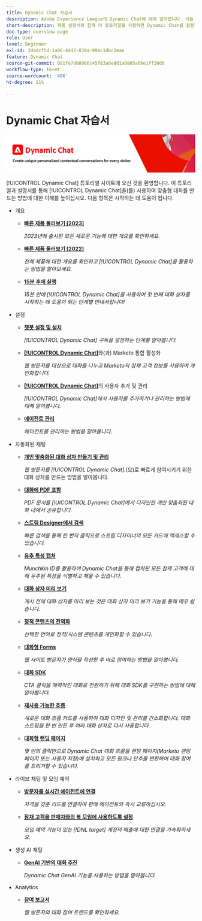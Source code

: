 ```yaml
---
title: Dynamic Chat 자습서
description: Adobe Experience League의 Dynamic Chat에 대해 알아봅니다. 이들 튜토리얼과 설명서를 통해 Dynamic Chat를 사용하여 맞춤형 대화를 만드는 방법에 대한 이해를 높이십시오.
short-description: 제품 설명서와 함께 이 튜토리얼을 사용하면 Dynamic Chat을 활용할 수 있는 다양한 방법에 대한 이해를 높일 수 있습니다.
doc-type: overview-page
role: User
level: Beginner
exl-id: 3dadcf5d-1a06-44d2-839a-99ac1dbc2eae
feature: Dynamic Chat
source-git-commit: 081fe7d08986c45f83a8edd1a0805a66e1ff20d6
workflow-type: tm+mt
source-wordcount: '486'
ht-degree: 11%

---
```


# Dynamic Chat 자습서

![](assets/dynamic-chat-header.png)

[!UICONTROL Dynamic Chat] 튜토리얼 사이트에 오신 것을 환영합니다. 이 튜토리얼과 설명서를 통해 [!UICONTROL Dynamic Chat]을(를) 사용하여 맞춤형 대화를 만드는 방법에 대한 이해를 높이십시오. 다음 항목은 시작하는 데 도움이 됩니다.

* 개요
   * **[빠른 제품 둘러보기 [2023]](product-tour.md)**

     *2023년에 출시된 모든 새로운 기능에 대한 개요를 확인하세요.*
   * **[빠른 제품 둘러보기 [2022]](product-tour.md)**

     *전체 제품에 대한 개요를 확인하고 [!UICONTROL Dynamic Chat]을 활용하는 방법을 알아보세요.*
   * **[15분 후에 실행](go-live-in-15-minutes.md)**

     *15분 안에 [!UICONTROL Dynamic Chat]을 사용하여 첫 번째 대화 상자를 시작하는 데 도움이 되는 단계별 안내서입니다!*
* 설정
   * **[챗봇 설정 및 설치](setup.md)**

     *[!UICONTROL Dynamic Chat] 구독을 설정하는 단계를 알아봅니다.*
   * **[[!UICONTROL Dynamic Chat]](marketo-integration.md)**&#x200B;와(과) Marketo 통합 활성화

     *웹 방문자를 대상으로 대화를 나누고 Marketo의 잠재 고객 정보를 사용하여 개인화합니다.*
   * **[[!UICONTROL Dynamic Chat]](user-management.md)**&#x200B;의 사용자 추가 및 관리

     *[!UICONTROL Dynamic Chat]에서 사용자를 추가하거나 관리하는 방법에 대해 알아봅니다.*
   * **[에이전트 관리](agent-management.md)**

     *에이전트를 관리하는 방법을 알아봅니다.*
* 자동화된 채팅
   * **[개인 맞춤화된 대화 상자 만들기 및 관리](dialogue-management.md)**

     *웹 방문자를 [!UICONTROL Dynamic Chat].*(으)로 빠르게 참여시키기 위한 대화 상자를 만드는 방법을 알아봅니다.
   * **[대화에 PDF 포함](document-cloud-integration.md)**

     *PDF 문서를 [!UICONTROL Dynamic Chat]에서 디자인한 개인 맞춤화된 대화 내에서 공유합니다.*
   * **[스트림 Designer에서 검색](search-in-stream-designer.md)**

     *빠른 검색을 통해 한 번의 클릭으로 스트림 디자이너의 모든 카드에 액세스할 수 있습니다.*
   * **[유추 특성 캡처](capture-inferred-attributes.md)**

     *Munchkin ID를 활용하여 Dynamic Chat을 통해 캡처된 모든 잠재 고객에 대해 유추된 특성을 식별하고 채울 수 있습니다.*
   * **[대화 상자 미리 보기](dialogue-preview.md)**

     *게시 전에 대화 상자를 미리 보는 것은 대화 상자 미리 보기 기능을 통해 매우 쉽습니다.*
   * **[정적 콘텐츠의 전역화](globalization-of-static-content.md)**

     *선택한 언어로 정적/시스템 콘텐츠를 개인화할 수 있습니다.*
   * **[대화형 Forms](conversational-forms.md)**

     *웹 사이트 방문자가 양식을 작성한 후 바로 참여하는 방법을 알아봅니다.*
   * **[대화 SDK](conversations-sdk.md)**

     *CTA 클릭을 매력적인 대화로 전환하기 위해 대화 SDK를 구현하는 방법에 대해 알아봅니다.*
   * **[재사용 가능한 흐름](reusable-flows.md)**

     *새로운 대화 흐름 카드를 사용하여 대화 디자인 및 관리를 간소화합니다. 대화 스트림을 한 번 만든 후 여러 대화 상자로 다시 사용합니다.*
   * **[대화형 랜딩 페이지](conversational-landing-pages.md)**

     *몇 번의 클릭만으로 Dynamic Chat 대화 흐름을 랜딩 페이지(Marketo 랜딩 페이지 또는 사용자 지정)에 설치하고 모든 링크나 단추를 변환하여 대화 참여를 트리거할 수 있습니다.*
* 라이브 채팅 및 모임 예약
   * **[방문자를 실시간 에이전트에 연결](connect-visitors-to-live-agents.md)**

     *자격을 갖춘 리드를 연결하여 판매 에이전트와 즉시 교류하십시오.*
   * **[잠재 고객을 판매자와의 북 모임에 사용하도록 설정](meeting-booking.md)**

     *모임 예약 기능이 있는 [!DNL target] 계정의 매출에 대한 연결을 가속화하세요.*
* 생성 AI 채팅
   * **[GenAI 기반의 대화 추진](gen-ai-features.md)**

     *Dynamic Chat GenAI 기능을 사용하는 방법을 알아봅니다.*
* Analytics
   * **[참여 보고서](engagement-report.md)**

     *웹 방문자의 대화 참여 트렌드를 확인하세요.*

